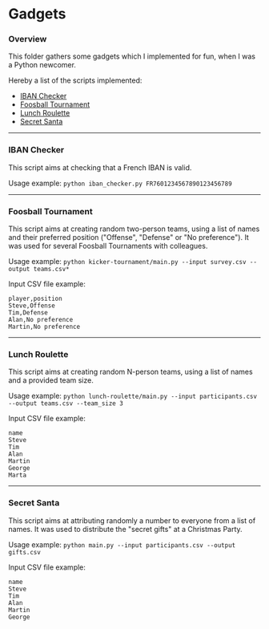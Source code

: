 # Gadgets

### Overview

This folder gathers some gadgets which I implemented for fun, when I was a Python newcomer.

Hereby a list of the scripts implemented:

* [IBAN Checker](#iban-checker)
* [Foosball Tournament](#foosball-tournament)
* [Lunch Roulette](#lunch-roulette)
* [Secret Santa](#secret-santa)

-----

### IBAN Checker

This script aims at checking that a French IBAN is valid.

Usage example: `python iban_checker.py FR7601234567890123456789`

-----

### Foosball Tournament

This script aims at creating random two-person teams, using a list of names and their preferred position ("Offense", "Defense" or "No preference"). It was used for several Foosball Tournaments with colleagues.

Usage example: `python kicker-tournament/main.py --input survey.csv --output teams.csv*`

Input CSV file example:

```
player,position
Steve,Offense
Tim,Defense
Alan,No preference
Martin,No preference
```

-----

### Lunch Roulette

This script aims at creating random N-person teams, using a list of names and a provided team size.

Usage example: `python lunch-roulette/main.py --input participants.csv --output teams.csv --team_size 3`

Input CSV file example:

```
name
Steve
Tim
Alan
Martin
George
Marta
```

-----

### Secret Santa

This script aims at attributing randomly a number to everyone from a list of names. It was used to distribute the "secret gifts" at a Christmas Party.

Usage example: `python main.py --input participants.csv --output gifts.csv`

Input CSV file example:

```
name
Steve
Tim
Alan
Martin
George
```
